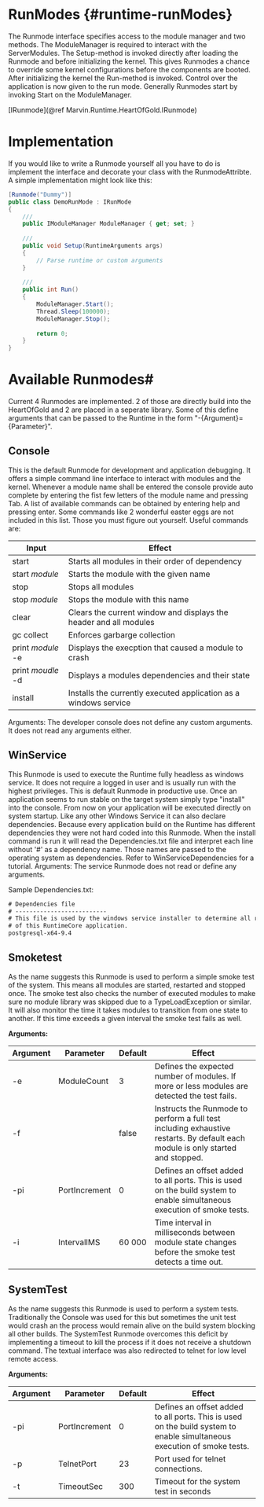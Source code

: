 RunModes {#runtime-runModes}
========

The Runmode interface specifies access to the module manager and two methods. The ModuleManager is required to interact with the ServerModules. The Setup-method is invoked directly after loading the Runmode and before initializing the kernel. This gives Runmodes a chance to override some kernel configurations before the components are booted. After initializing the kernel the Run-method is invoked. Control over the application is now given to the run mode. Generally Runmodes start by invoking Start on the ModuleManager.

[IRunmode](@ref Marvin.Runtime.HeartOfGold.IRunmode)

# Implementation
If you would like to write a Runmode yourself all you have to do is implement the interface and decorate your class with the RunmodeAttribte. A simple implementation might look like this:

````cs
[Runmode("Dummy")]
public class DemoRunMode : IRunMode
{
    ///
    public IModuleManager ModuleManager { get; set; }
    
    ///
    public void Setup(RuntimeArguments args)
    {
        // Parse runtime or custom arguments
    }
    
    ///
    public int Run()
    {
        ModuleManager.Start();
        Thread.Sleep(100000);
        ModuleManager.Stop();
        
        return 0;
    }
}
````

# Available Runmodes#
Current 4 Runmodes are implemented. 2 of those are directly build into the HeartOfGold and 2 are placed in a seperate library. Some of this define arguments that can be passed to the Runtime in the form "-{Argument}={Parameter}".

## Console
This is the default Runmode for development and application debugging. It offers a simple command line interface to interact with modules and the kernel. Whenever a module name shall be entered the console provide auto complete by entering the fist few letters of the module name and pressing Tab. A list of available commands can be obtained by entering help and pressing enter. Some commands like 2 wonderful easter eggs are not included in this list. Those you must figure out yourself. Useful commands are:

| Input | Effect |
|-------|--------|
| start  | Starts all modules in their order of dependency |
| start *module* | Starts the module with the given name |
| stop | Stops all modules |
| stop *module* | Stops the module with this name |
| clear | Clears the current window and displays the header and all modules|
| gc collect | Enforces garbarge collection|
| print *module* -e | Displays the execption that caused a module to crash |
| print *moudle* -d | Displays a modules dependencies and their state |
| install | Installs the currently executed application as a windows service |

Arguments: The developer console does not define any custom arguments. It does not read any arguments either.

## WinService
This Runmode is used to execute the Runtime fully headless as windows service. It does not require a logged in user and is usually run with the highest privileges. This is default Runmode in productive use. Once an application seems to run stable on the target system simply type "install" into the console. From now on your application will be executed directly on system startup.
Like any other Windows Service it can also declare dependencies. Because every application build on the Runtime has different dependencies they were not hard coded into this Runmode. When the install command is run it will read the Dependencies.txt file and interpret each line without '#' as a dependency name. Those names are passed to the operating system as dependencies. Refer to WinServiceDependencies for a tutorial.
Arguments: The service Runmode does not read or define any arguments.

Sample Dependencies.txt:

````txt
# Dependencies file
# --------------------------
# This file is used by the windows service installer to determine all runtime dependencies
# of this RuntimeCore application.
postgresql-x64-9.4
````

## Smoketest
As the name suggests this Runmode is used to perform a simple smoke test of the system. This means all modules are started, restarted and stopped once. The smoke test also checks the number of executed modules to make sure no module library was skipped due to a TypeLoadException or similar. It will also monitor the time it takes modules to transition from one state to another. If this time exceeds a given interval the smoke test fails as well.

**Arguments:**

| Argument | Parameter | Default | Effect |
|----------|-----------|---------|--------|
| -e | ModuleCount | 3 |Defines the expected number of modules. If more or less modules are detected the test fails.|
| -f | | false | Instructs the Runmode to perform a full test including exhaustive restarts. By default each module is only started and stopped. |
| -pi | PortIncrement | 0 | Defines an offset added to all ports. This is used on the build system to enable simultaneous execution of smoke tests. | 
| -i | IntervallMS | 60 000 | Time interval in milliseconds between module state changes before the smoke test detects a time out. | 

## SystemTest
As the name suggests this Runmode is used to perform a system tests. Traditionally the Console was used for this but sometimes the unit test would crash an the process would remain alive on the build system blocking all other builds. The SystemTest Runmode overcomes this deficit by implementing a timeout to kill the process if it does not receive a shutdown command. The textual interface was also redirected to telnet for low level remote access.

**Arguments:**

| Argument | Parameter | Default | Effect |
|----------|-----------|---------|--------|
| -pi | PortIncrement | 0 | Defines an offset added to all ports. This is used on the build system to enable simultaneous execution of smoke tests. | 
| -p | TelnetPort | 23 | Port used for telnet connections. |
| -t | TimeoutSec | 300 | Timeout for the system test in seconds | 
